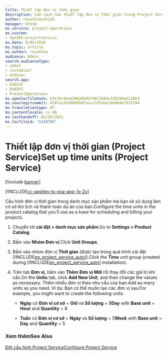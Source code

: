 ```yaml
---
title: Thiết lập đơn vị thời gian
description: Làm cách nào thiết lập đơn vị thời gian trong Project Service
author: revathimuthiah
manager: kfend
ms.service: project-operations
ms.custom:
- dyn365-projectservice
ms.date: 8/03/2018
ms.topic: article
ms.author: revathim
audience: Admin
search.audienceType:
- admin
- customizer
- enduser
search.app:
- D365CE
- D365PS
- ProjectOperations
ms.openlocfilehash: b7e70c92ed29b20b02fd672665cf20199a2110b3
ms.sourcegitcommit: 418fa1fe9d605b8faccc2d5dee1b04b4e753f194
ms.translationtype: HT
ms.contentlocale: vi-VN
ms.lasthandoff: 02/10/2021
ms.locfileid: "5149794"
---
```

# <a name="set-up-time-units-project-service"></a><span data-ttu-id="8eba2-103">Thiết lập đơn vị thời gian (Project Service)</span><span class="sxs-lookup"><span data-stu-id="8eba2-103">Set up time units (Project Service)</span></span>

[!include [banner](../includes/psa-now-project-operations.md)]

[!INCLUDE[cc-applies-to-psa-app-1x-2x](../includes/cc-applies-to-psa-app-1x-2x.md)]

<span data-ttu-id="8eba2-104">Cấu hình đơn vị thời gian trong danh mục sản phẩm mà bạn sẽ sử dụng làm cơ sở lên lịch và thanh toán dự án của bạn.</span><span class="sxs-lookup"><span data-stu-id="8eba2-104">Configure the time units in the product catalog that you’ll use as a base for scheduling and billing your projects.</span></span>  
  
1. <span data-ttu-id="8eba2-105">Chuyển tới **cài đặt > danh mục sản phẩm**.</span><span class="sxs-lookup"><span data-stu-id="8eba2-105">Go to **Settings > Product Catalog**.</span></span>  
  
2. <span data-ttu-id="8eba2-106">Bấm vào **Nhóm Đơn vị**.</span><span class="sxs-lookup"><span data-stu-id="8eba2-106">Click **Unit Groups**.</span></span>  
  
3. <span data-ttu-id="8eba2-107">Bấm vào nhóm đơn vị **Thời gian** (được tạo trong quá trình cài đặt [!INCLUDE[pn_project_service_auto](../includes/pn-project-service-auto.md)]).</span><span class="sxs-lookup"><span data-stu-id="8eba2-107">Click the **Time** unit group (created during [!INCLUDE[pn_project_service_auto](../includes/pn-project-service-auto.md)] installation).</span></span>  
  
4. <span data-ttu-id="8eba2-108">Trên tab **Đơn vị**, bấm vào **Thêm Đơn vị Mới** rồi thay đổi các giá trị khi cần.</span><span class="sxs-lookup"><span data-stu-id="8eba2-108">On the **Units** tab, click **Add New Unit**, and then change the values as necessary.</span></span> <span data-ttu-id="8eba2-109">Thêm nhiều đơn vị theo nhu cầu của bạn.</span><span class="sxs-lookup"><span data-stu-id="8eba2-109">Add as many units as you need.</span></span> <span data-ttu-id="8eba2-110">Ví dụ: Bạn có thể muốn tạo các đơn vị sau:</span><span class="sxs-lookup"><span data-stu-id="8eba2-110">For example, you might want to create the following units:</span></span>  
  
   - <span data-ttu-id="8eba2-111">**Ngày** có **Đơn vị cơ sở** = **Giờ** và **Số lượng** = 8</span><span class="sxs-lookup"><span data-stu-id="8eba2-111">**Day** with **Base unit** = **Hour** and **Quantity** = 8</span></span>  
  
   - <span data-ttu-id="8eba2-112">**Tuần** có **Đơn vị cơ sở** = **Ngày** và **Số lượng** = 5</span><span class="sxs-lookup"><span data-stu-id="8eba2-112">**Week** with **Base unit** = **Day** and **Quantity** = 5</span></span>  
  
### <a name="see-also"></a><span data-ttu-id="8eba2-113">Xem thêm</span><span class="sxs-lookup"><span data-stu-id="8eba2-113">See Also</span></span>  
 [<span data-ttu-id="8eba2-114">Đặt cấu hình Project Service</span><span class="sxs-lookup"><span data-stu-id="8eba2-114">Configure Project Service</span></span>](../psa/configure.md)
